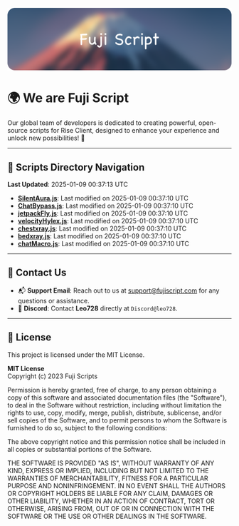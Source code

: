 ![Banner](.github/b.webp)

# 🌍 **We are Fuji Script**

Our global team of developers is dedicated to creating powerful, open-source scripts for Rise Client, designed to enhance your experience and unlock new possibilities! 🌟

---
<!-- SCRIPTS_NAVIGATION_START -->
## 📂 **Scripts Directory Navigation**

**Last Updated**: 2025-01-09 00:37:13 UTC

- **[SilentAura.js](scripts/SilentAura.js)**: Last modified on 2025-01-09 00:37:10 UTC
- **[ChatBypass.js](scripts/ChatBypass.js)**: Last modified on 2025-01-09 00:37:10 UTC
- **[jetpackFly.js](scripts/jetpackFly.js)**: Last modified on 2025-01-09 00:37:10 UTC
- **[velocityHylex.js](scripts/velocityHylex.js)**: Last modified on 2025-01-09 00:37:10 UTC
- **[chestxray.js](scripts/chestxray.js)**: Last modified on 2025-01-09 00:37:10 UTC
- **[bedxray.js](scripts/bedxray.js)**: Last modified on 2025-01-09 00:37:10 UTC
- **[chatMacro.js](scripts/chatMacro.js)**: Last modified on 2025-01-09 00:37:10 UTC

<!-- SCRIPTS_NAVIGATION_END -->

---

## 💬 **Contact Us**  
- 📬 **Support Email**: Reach out to us at [support@fujiscript.com](mailto:support@fujiscript.com) for any questions or assistance.  
- 💬 **Discord**: Contact **Leo728** directly at `Discord@leo728`.

---

## 📜 **License**

This project is licensed under the MIT License.  

**MIT License**  
Copyright (c) 2023 Fuji Scripts  

Permission is hereby granted, free of charge, to any person obtaining a copy of this software and associated documentation files (the "Software"), to deal in the Software without restriction, including without limitation the rights to use, copy, modify, merge, publish, distribute, sublicense, and/or sell copies of the Software, and to permit persons to whom the Software is furnished to do so, subject to the following conditions:  

The above copyright notice and this permission notice shall be included in all copies or substantial portions of the Software.  

THE SOFTWARE IS PROVIDED "AS IS", WITHOUT WARRANTY OF ANY KIND, EXPRESS OR IMPLIED, INCLUDING BUT NOT LIMITED TO THE WARRANTIES OF MERCHANTABILITY, FITNESS FOR A PARTICULAR PURPOSE AND NONINFRINGEMENT. IN NO EVENT SHALL THE AUTHORS OR COPYRIGHT HOLDERS BE LIABLE FOR ANY CLAIM, DAMAGES OR OTHER LIABILITY, WHETHER IN AN ACTION OF CONTRACT, TORT OR OTHERWISE, ARISING FROM, OUT OF OR IN CONNECTION WITH THE SOFTWARE OR THE USE OR OTHER DEALINGS IN THE SOFTWARE.  
